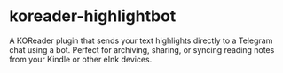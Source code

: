 # koreader-highlightbot
A KOReader plugin that sends your text highlights directly to a Telegram chat using a bot. Perfect for archiving, sharing, or syncing reading notes from your Kindle or other eInk devices.
